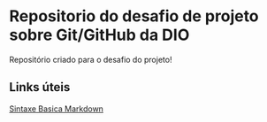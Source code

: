 # Repositorio do desafio de projeto sobre Git/GitHub da DIO
Repositório criado para o desafio do projeto!

## Links úteis
[Sintaxe Basica Markdown](https://www.markdownguide.org/basic-syntax/)
